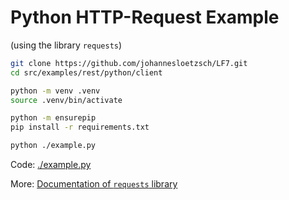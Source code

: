 # Python HTTP-Request Example
(using the library `requests`)

```sh
git clone https://github.com/johannesloetzsch/LF7.git
cd src/examples/rest/python/client
```

```sh
python -m venv .venv
source .venv/bin/activate

python -m ensurepip
pip install -r requirements.txt
```

```sh
python ./example.py
```

Code: [./example.py](./example.py)

More: [Documentation of `requests` library](https://docs.python-requests.org/)
